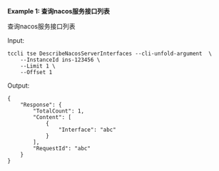 **Example 1: 查询nacos服务接口列表**

查询nacos服务接口列表

Input: 

```
tccli tse DescribeNacosServerInterfaces --cli-unfold-argument  \
    --InstanceId ins-123456 \
    --Limit 1 \
    --Offset 1
```

Output: 
```
{
    "Response": {
        "TotalCount": 1,
        "Content": [
            {
                "Interface": "abc"
            }
        ],
        "RequestId": "abc"
    }
}
```


